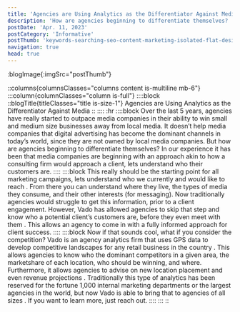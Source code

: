 ```yaml
---
title: 'Agencies are Using Analytics as the Differentiator Against Media'
description: 'How are agencies beginning to differentiate themselves?  In our experience it has been that media companies are beginning with an approach akin to how a consulting firm would approach a client, lets understand who their customers are.'
postDate: 'Apr. 11, 2023'
postCategory: 'Informative'
postThumb: 'keywords-searching-seo-content-marketing-isolated-flat-design-element-business-solution-strategy-planning-man-holding-magnifier-key-concept-illustration_335657-1686.webp'
navigation: true
head: true
---
```

:blogImage{:imgSrc="postThumb"}

::columns{columnsClasses="columns content is-multiline mb-6"}
:::column{columnClasses="column is-full"}
::::block
::blogTitle{titleClasses="title is-size-1"}
Agencies are Using Analytics as the Differentiator Against Media
::
::::
:hr
::::block
Over the last 5 years, agencies have really started to outpace media companies in their ability to win small and medium size businesses away from local media.  It doesn’t help media companies that digital advertising has become the dominant channels in today’s world, since they are not owned by local media companies.  But how are agencies beginning to differentiate themselves?  In our experience it has been that media companies are beginning with an approach akin to how a consulting firm would approach a client, lets understand who their customers are.
::::
::::block
This really should be the starting point for all marketing campaigns, lets understand who we currently and would like to reach .  From there you can understand where they live, the types of media they consume, and their other interests (for messaging).  Now traditionally agencies would struggle to get this information, prior to a client engagement.  However, Vado has allowed agencies to skip that step and know who a potential client’s customers are, before they even meet with them .  This allows an agency to come in with a fully informed approach for client success.
::::
::::block
Now if that sounds cool, what if you consider the competition?  Vado is an agency analytics firm  that uses GPS data to develop competitive landscapes for any retail business in the country .  This allows agencies to know who the dominant competitors in a given area, the marketshare of each location, who should be winning, and where.  Furthermore, it allows agencies to advise on new location placement and even revenue projections . Traditionally this type of analytics has been reserved for the fortune 1,000 internal marketing departments or the largest agencies in the world, but now Vado is able to bring that to agencies of all sizes .  If you want to learn more, just reach out.
::::
:::
::
